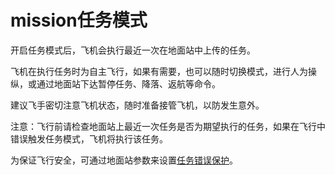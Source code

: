 # mission任务模式

开启任务模式后，飞机会执行最近一次在地面站中上传的任务。

飞机在执行任务时为自主飞行，如果有需要，也可以随时切换模式，进行人为操纵，或通过地面站下达暂停任务、降落、返航等命令。

建议飞手密切注意飞机状态，随时准备接管飞机，以防发生意外。

注意：飞行前请检查地面站上最近一次任务是否为期望执行的任务，如果在飞行中错误触发任务模式，飞机将执行该任务。

为保证飞行安全，可通过地面站参数来设置[任务错误保护](../safety/mission_safety.md)。


